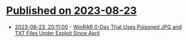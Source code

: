 # [Published on 2023-08-23](index.md)

* [2023-08-23, 20:11:00](https://it.slashdot.org/story/23/08/23/2010227/winrar-0-day-that-uses-poisoned-jpg-and-txt-files-under-exploit-since-april?utm_source=rss1.0mainlinkanon&utm_medium=feed) - [WinRAR 0-Day That Uses Poisoned JPG and TXT Files Under Exploit Since April](https://it.slashdot.org/story/23/08/23/2010227/winrar-0-day-that-uses-poisoned-jpg-and-txt-files-under-exploit-since-april?utm_source=rss1.0mainlinkanon&utm_medium=feed)
